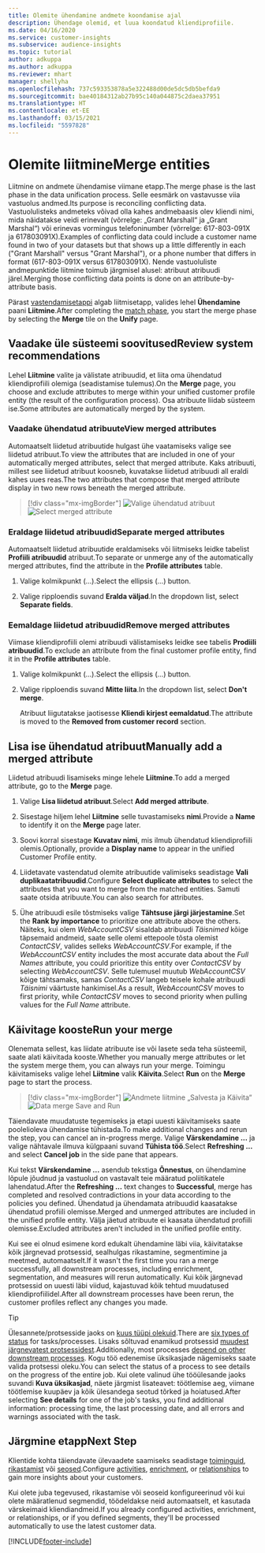 ```yaml
---
title: Olemite ühendamine andmete koondamise ajal
description: Ühendage olemid, et luua koondatud kliendiprofiile.
ms.date: 04/16/2020
ms.service: customer-insights
ms.subservice: audience-insights
ms.topic: tutorial
author: adkuppa
ms.author: adkuppa
ms.reviewer: mhart
manager: shellyha
ms.openlocfilehash: 737c593353878a5e322488d00de5dc5db5befda9
ms.sourcegitcommit: bae40184312ab27b95c140a044875c2daea37951
ms.translationtype: HT
ms.contentlocale: et-EE
ms.lasthandoff: 03/15/2021
ms.locfileid: "5597828"
---
```

# <a name="merge-entities"></a><span data-ttu-id="f99de-103">Olemite liitmine</span><span class="sxs-lookup"><span data-stu-id="f99de-103">Merge entities</span></span>

<span data-ttu-id="f99de-104">Liitmine on andmete ühendamise viimane etapp.</span><span class="sxs-lookup"><span data-stu-id="f99de-104">The merge phase is the last phase in the data unification process.</span></span> <span data-ttu-id="f99de-105">Selle eesmärk on vastavusse viia vastuolus andmed.</span><span class="sxs-lookup"><span data-stu-id="f99de-105">Its purpose is reconciling conflicting data.</span></span> <span data-ttu-id="f99de-106">Vastuolulisteks andmeteks võivad olla kahes andmebaasis olev kliendi nimi, mida näidatakse veidi erinevalt (võrrelge: „Grant Marshall“ ja „Grant Marshal“) või erinevas vormingus telefoninumber (võrrelge: 617-803-091X ja 617803091X).</span><span class="sxs-lookup"><span data-stu-id="f99de-106">Examples of conflicting data could include a customer name found in two of your datasets but that shows up a little differently in each ("Grant Marshall" versus "Grant Marshal"), or a phone number that differs in format (617-803-091X versus 617803091X).</span></span> <span data-ttu-id="f99de-107">Nende vastuoluliste andmepunktide liitmine toimub järgmisel alusel: atribuut atribuudi järel.</span><span class="sxs-lookup"><span data-stu-id="f99de-107">Merging those conflicting data points is done on an attribute-by-attribute basis.</span></span>

<span data-ttu-id="f99de-108">Pärast [vastendamisetappi](match-entities.md) algab liitmisetapp, valides lehel **Ühendamine** paani **Liitmine**.</span><span class="sxs-lookup"><span data-stu-id="f99de-108">After completing the [match phase](match-entities.md), you start the merge phase by selecting the **Merge** tile on the **Unify** page.</span></span>

## <a name="review-system-recommendations"></a><span data-ttu-id="f99de-109">Vaadake üle süsteemi soovitused</span><span class="sxs-lookup"><span data-stu-id="f99de-109">Review system recommendations</span></span>

<span data-ttu-id="f99de-110">Lehel **Liitmine** valite ja välistate atribuudid, et liita oma ühendatud kliendiprofiili olemiga (seadistamise tulemus).</span><span class="sxs-lookup"><span data-stu-id="f99de-110">On the **Merge** page, you choose and exclude attributes to merge within your unified customer profile entity (the result of the configuration process).</span></span> <span data-ttu-id="f99de-111">Osa atribuute liidab süsteem ise.</span><span class="sxs-lookup"><span data-stu-id="f99de-111">Some attributes are automatically merged by the system.</span></span>

### <a name="view-merged-attributes"></a><span data-ttu-id="f99de-112">Vaadake ühendatud atribuute</span><span class="sxs-lookup"><span data-stu-id="f99de-112">View merged attributes</span></span>

<span data-ttu-id="f99de-113">Automaatselt liidetud atribuutide hulgast ühe vaatamiseks valige see liidetud atribuut.</span><span class="sxs-lookup"><span data-stu-id="f99de-113">To view the attributes that are included in one of your automatically merged attributes, select that merged attribute.</span></span> <span data-ttu-id="f99de-114">Kaks atribuuti, millest see liidetud atribuut koosneb, kuvatakse liidetud atribuudi all eraldi kahes uues reas.</span><span class="sxs-lookup"><span data-stu-id="f99de-114">The two attributes that compose that merged attribute display in two new rows beneath the merged attribute.</span></span>

> [!div class="mx-imgBorder"]
> <span data-ttu-id="f99de-115">![Valige ühendatud atribuut](media/configure-data-merge-profile-attributes.png "Valige ühendatud atribuut")</span><span class="sxs-lookup"><span data-stu-id="f99de-115">![Select merged attribute](media/configure-data-merge-profile-attributes.png "Select merged attribute")</span></span>

### <a name="separate-merged-attributes"></a><span data-ttu-id="f99de-116">Eraldage liidetud atribuudid</span><span class="sxs-lookup"><span data-stu-id="f99de-116">Separate merged attributes</span></span>

<span data-ttu-id="f99de-117">Automaatselt liidetud atribuutide eraldamiseks või liitmiseks leidke tabelist **Profiili atribuudid** atribuut.</span><span class="sxs-lookup"><span data-stu-id="f99de-117">To separate or unmerge any of the automatically merged attributes, find the attribute in the **Profile attributes** table.</span></span>

1. <span data-ttu-id="f99de-118">Valige kolmikpunkt (...).</span><span class="sxs-lookup"><span data-stu-id="f99de-118">Select the ellipsis (...) button.</span></span>
  
2. <span data-ttu-id="f99de-119">Valige ripploendis suvand **Eralda väljad**.</span><span class="sxs-lookup"><span data-stu-id="f99de-119">In the dropdown list, select **Separate fields**.</span></span>

### <a name="remove-merged-attributes"></a><span data-ttu-id="f99de-120">Eemaldage liidetud atribuudid</span><span class="sxs-lookup"><span data-stu-id="f99de-120">Remove merged attributes</span></span>

<span data-ttu-id="f99de-121">Viimase kliendiprofiili olemi atribuudi välistamiseks leidke see tabelis **Prodiili atribuudid**.</span><span class="sxs-lookup"><span data-stu-id="f99de-121">To exclude an attribute from the final customer profile entity, find it in the **Profile attributes** table.</span></span>

1. <span data-ttu-id="f99de-122">Valige kolmikpunkt (...).</span><span class="sxs-lookup"><span data-stu-id="f99de-122">Select the ellipsis (...) button.</span></span>
  
2. <span data-ttu-id="f99de-123">Valige ripploendis suvand **Mitte liita**.</span><span class="sxs-lookup"><span data-stu-id="f99de-123">In the dropdown list, select **Don't merge**.</span></span>

   <span data-ttu-id="f99de-124">Atribuut liigutatakse jaotisesse **Kliendi kirjest eemaldatud**.</span><span class="sxs-lookup"><span data-stu-id="f99de-124">The attribute is moved to the **Removed from customer record** section.</span></span>

## <a name="manually-add-a-merged-attribute"></a><span data-ttu-id="f99de-125">Lisa ise ühendatud atribuut</span><span class="sxs-lookup"><span data-stu-id="f99de-125">Manually add a merged attribute</span></span>

<span data-ttu-id="f99de-126">Liidetud atribuudi lisamiseks minge lehele **Liitmine**.</span><span class="sxs-lookup"><span data-stu-id="f99de-126">To add a merged attribute, go to the **Merge** page.</span></span>

1. <span data-ttu-id="f99de-127">Valige **Lisa liidetud atribuut**.</span><span class="sxs-lookup"><span data-stu-id="f99de-127">Select **Add merged attribute**.</span></span>

2. <span data-ttu-id="f99de-128">Sisestage hiljem lehel **Liitmine** selle tuvastamiseks **nimi**.</span><span class="sxs-lookup"><span data-stu-id="f99de-128">Provide a **Name** to identify it on the **Merge** page later.</span></span>

3. <span data-ttu-id="f99de-129">Soovi korral sisestage **Kuvatav nimi**, mis ilmub ühendatud kliendiprofiili olemis.</span><span class="sxs-lookup"><span data-stu-id="f99de-129">Optionally, provide a **Display name** to appear in the unified Customer Profile entity.</span></span>

4. <span data-ttu-id="f99de-130">Liidetavate vastendatud olemite atribuutide valimiseks seadistage **Vali duplikaatatribuudid**.</span><span class="sxs-lookup"><span data-stu-id="f99de-130">Configure **Select duplicate attributes** to select the attributes that you want to merge from the matched entities.</span></span> <span data-ttu-id="f99de-131">Samuti saate otsida atribuute.</span><span class="sxs-lookup"><span data-stu-id="f99de-131">You can also search for attributes.</span></span>

5. <span data-ttu-id="f99de-132">Ühe atribuudi esile tõstmiseks valige **Tähtsuse järgi järjestamine**.</span><span class="sxs-lookup"><span data-stu-id="f99de-132">Set the **Rank by importance** to prioritize one attribute above the others.</span></span> <span data-ttu-id="f99de-133">Näiteks, kui olem *WebAccountCSV* sisaldab atribuudi *Täisnimed* kõige täpsemaid andmeid, saate selle olemi ettepoole tõsta olemist *ContactCSV*, valides selleks *WebAccountCSV*.</span><span class="sxs-lookup"><span data-stu-id="f99de-133">For example, if the *WebAccountCSV* entity includes the most accurate data about the *Full Names* attribute, you could prioritize this entity over *ContactCSV* by selecting *WebAccountCSV*.</span></span> <span data-ttu-id="f99de-134">Selle tulemusel muutub *WebAccountCSV* kõige tähtsamaks, samas *ContactCSV* langeb teisele kohale atribuudi *Täisnimi* väärtuste hankimisel.</span><span class="sxs-lookup"><span data-stu-id="f99de-134">As a result, *WebAccountCSV* moves to first priority, while *ContactCSV* moves to second priority when pulling values for the *Full Name* attribute.</span></span>

## <a name="run-your-merge"></a><span data-ttu-id="f99de-135">Käivitage kooste</span><span class="sxs-lookup"><span data-stu-id="f99de-135">Run your merge</span></span>

<span data-ttu-id="f99de-136">Olenemata sellest, kas liidate atribuute ise või lasete seda teha süsteemil, saate alati käivitada kooste.</span><span class="sxs-lookup"><span data-stu-id="f99de-136">Whether you manually merge attributes or let the system merge them, you can always run your merge.</span></span> <span data-ttu-id="f99de-137">Toimingu käivitamiseks valige lehel **Liitmine** valik **Käivita**.</span><span class="sxs-lookup"><span data-stu-id="f99de-137">Select **Run** on the **Merge** page to start the process.</span></span>

> [!div class="mx-imgBorder"]
> <span data-ttu-id="f99de-138">![Andmete liitmine „Salvesta ja Käivita“](media/configure-data-merge-save-run.png "Andmete liitmine „Salvesta ja Käivita“")</span><span class="sxs-lookup"><span data-stu-id="f99de-138">![Data merge Save and Run](media/configure-data-merge-save-run.png "Data merge Save and Run")</span></span>

<span data-ttu-id="f99de-139">Täiendavate muudatuste tegemiseks ja etapi uuesti käivitamiseks saate poolelioleva ühendamise tühistada.</span><span class="sxs-lookup"><span data-stu-id="f99de-139">To make additional changes and rerun the step, you can cancel an in-progress merge.</span></span> <span data-ttu-id="f99de-140">Valige **Värskendamine ...** ja valige nähtavale ilmuva külgpaani suvand **Tühista töö**.</span><span class="sxs-lookup"><span data-stu-id="f99de-140">Select **Refreshing ...** and select **Cancel job**  in the side pane that appears.</span></span>

<span data-ttu-id="f99de-141">Kui tekst **Värskendamine ...** asendub tekstiga **Õnnestus**, on ühendamine lõpule jõudnud ja vastuolud on vastavalt teie määratud poliitikatele lahendatud.</span><span class="sxs-lookup"><span data-stu-id="f99de-141">After the **Refreshing ...** text changes to **Successful**, merge has completed and resolved contradictions in your data according to the policies you defined.</span></span> <span data-ttu-id="f99de-142">Ühendatud ja ühendamata atribuudid kaasatakse ühendatud profiili olemisse.</span><span class="sxs-lookup"><span data-stu-id="f99de-142">Merged and unmerged attributes are included in the unified profile entity.</span></span> <span data-ttu-id="f99de-143">Välja jäetud atribuute ei kaasata ühendatud profiili olemisse.</span><span class="sxs-lookup"><span data-stu-id="f99de-143">Excluded attributes aren't included in the unified profile entity.</span></span>

<span data-ttu-id="f99de-144">Kui see ei olnud esimene kord edukalt ühendamine läbi viia, käivitatakse kõik järgnevad protsessid, sealhulgas rikastamine, segmentimine ja meetmed, automaatselt.</span><span class="sxs-lookup"><span data-stu-id="f99de-144">If it wasn't the first time you ran a merge successfully, all downstream processes, including enrichment, segmentation, and measures will rerun automatically.</span></span> <span data-ttu-id="f99de-145">Kui kõik järgnevad protsessid on uuesti läbi viidud, kajastuvad kõik tehtud muudatused kliendiprofiilidel.</span><span class="sxs-lookup"><span data-stu-id="f99de-145">After all downstream processes have been rerun, the customer profiles reflect any changes you made.</span></span>

> [!TIP]
> <span data-ttu-id="f99de-146">Ülesannete/protsesside jaoks on [kuus tüüpi olekuid](system.md#status-types).</span><span class="sxs-lookup"><span data-stu-id="f99de-146">There are [six types of status](system.md#status-types) for tasks/processes.</span></span> <span data-ttu-id="f99de-147">Lisaks sõltuvad enamikud protsessid [muudest järgnevatest protsessidest](system.md#refresh-policies).</span><span class="sxs-lookup"><span data-stu-id="f99de-147">Additionally, most processes [depend on other downstream processes](system.md#refresh-policies).</span></span> <span data-ttu-id="f99de-148">Kogu töö edenemise üksikasjade nägemiseks saate valida protsessi oleku.</span><span class="sxs-lookup"><span data-stu-id="f99de-148">You can select the status of a process to see details on the progress of the entire job.</span></span> <span data-ttu-id="f99de-149">Kui olete valinud ühe tööülesande jaoks suvandi **Kuva üksikasjad**, näete järgmist lisateavet: töötlemise aeg, viimane töötlemise kuupäev ja kõik ülesandega seotud tõrked ja hoiatused.</span><span class="sxs-lookup"><span data-stu-id="f99de-149">After selecting **See details** for one of the job's tasks, you find additional information: processing time, the last processing date, and all errors and warnings associated with the task.</span></span>

## <a name="next-step"></a><span data-ttu-id="f99de-150">Järgmine etapp</span><span class="sxs-lookup"><span data-stu-id="f99de-150">Next Step</span></span>

<span data-ttu-id="f99de-151">Klientide kohta täiendavate ülevaadete saamiseks seadistage [toiminguid](activities.md), [rikastamist](enrichment-microsoft-graph.md) või [seosed](relationships.md).</span><span class="sxs-lookup"><span data-stu-id="f99de-151">Configure [activities](activities.md), [enrichment](enrichment-microsoft-graph.md), or [relationships](relationships.md) to gain more insights about your customers.</span></span>

<span data-ttu-id="f99de-152">Kui olete juba tegevused, rikastamise või seoseid konfigureerinud või kui olete määratlenud segmendid, töödeldakse neid automaatselt, et kasutada värskeimaid kliendiandmeid.</span><span class="sxs-lookup"><span data-stu-id="f99de-152">If you already configured activities, enrichment, or relationships, or if you defined segments, they'll be processed automatically to use the latest customer data.</span></span>




[!INCLUDE[footer-include](../includes/footer-banner.md)]